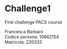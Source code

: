 # Challenge1
First challenge PACS course

Francesca Barbaro  
Codice persona: 10662154  
Matricola: 220332  
